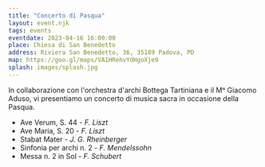 ```yaml
---
title: "Concerto di Pasqua"
layout: event.njk
tags: events
eventdate: 2023-04-16 16:00:00
place: Chiesa di San Benedetto
address: Riviera San Benedetto, 36, 35189 Padova, PD
map: https://goo.gl/maps/VA1HRehvYdHgoXje9
splash: images/splash.jpg
---
```


In collaborazione con l'orchestra d'archi Bottega Tartiniana e il Mᵒ Giacomo Aduso,
vi presentiamo un concerto di musica sacra in occasione della Pasqua.

- Ave Verum, S. 44 - _F. Liszt_ 
- Ave Maria, S. 20 - _F. Liszt_ 
- Stabat Mater - _J. G. Rheinberger_ 
- Sinfonia per archi n. 2 - _F. Mendelssohn_ 
- Messa n. 2 in Sol - _F. Schubert_ 

